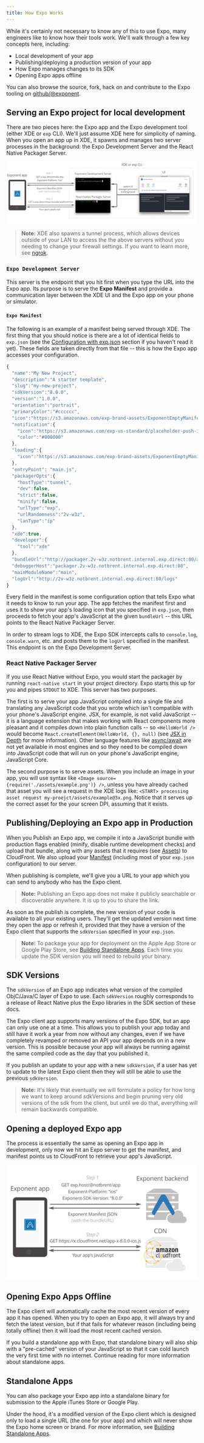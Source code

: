 ```yaml
---
title: How Expo Works
---
```


While it's certainly not necessary to know any of this to use Expo, many engineers like to know how their tools work. We'll walk through a few key concepts here, including:

-   Local development of your app
-   Publishing/deploying a production version of your app
-   How Expo manages changes to its SDK
-   Opening Expo apps offline

You can also browse the source, fork, hack on and contribute to the Expo tooling on [github/@exponent](http://github.com/exponent).

## Serving an Expo project for local development

There are two pieces here: the Expo app and the Expo development tool (either XDE or `exp` CLI). We'll just assume XDE here for simplicity of naming. When you open an app up in XDE, it spawns and manages two server processes in the background: the Expo Development Server and the React Native Packager Server.

![](./fetch-app-from-xde.png)

> **Note:** XDE also spawns a tunnel process, which allows devices outside of your LAN to access the the above servers without you needing to change your firewall settings. If you want to learn more, see [ngrok](https://ngrok.com/).

### `Expo Development Server`

This server is the endpoint that you hit first when you type the URL into the Expo app. Its purpose is to serve the **Expo Manifest** and provide a communication layer between the XDE UI and the Expo app on your phone or simulator.

#### `Expo Manifest`

The following is an example of a manifest being served through XDE. The first thing that you should notice is there are a lot of identical fields to `exp.json` (see the [Configuration with exp.json](configuration.html#exp) section if you haven't read it yet). These fields are taken directly from that file -- this is how the Expo app accesses your configuration.

```javascript
{
  "name":"My New Project",
  "description":"A starter template",
  "slug":"my-new-project",
  "sdkVersion":"8.0.0",
  "version":"1.0.0",
  "orientation":"portrait",
  "primaryColor":"#cccccc",
  "icon":"https://s3.amazonaws.com/exp-brand-assets/ExponentEmptyManifest_192.png",
  "notification":{
    "icon":"https://s3.amazonaws.com/exp-us-standard/placeholder-push-icon.png",
    "color":"#000000"
  },
  "loading":{
    "icon":"https://s3.amazonaws.com/exp-brand-assets/ExponentEmptyManifest_192.png"
  },
  "entryPoint": "main.js",
  "packagerOpts":{
    "hostType":"tunnel",
    "dev":false,
    "strict":false,
    "minify":false,
    "urlType":"exp",
    "urlRandomness":"2v-w3z",
    "lanType":"ip"
  },
  "xde":true,
  "developer":{
    "tool":"xde"
  },
  "bundleUrl":"http://packager.2v-w3z.notbrent.internal.exp.direct:80/apps/new-project-template/main.bundle?platform=ios&dev=false&strict=false&minify=false&hot=false&includeAssetFileHashes=true",
  "debuggerHost":"packager.2v-w3z.notbrent.internal.exp.direct:80",
  "mainModuleName":"main",
  "logUrl":"http://2v-w3z.notbrent.internal.exp.direct:80/logs"
}
```

Every field in the manifest is some configuration option that tells Expo what it needs to know to run your app. The app fetches the manifest first and uses it to show your app's loading icon that you specified in `exp.json`, then proceeds to fetch your app's JavaScript at the given `bundleUrl` -- this URL points to the React Native Packager Server.

In order to stream logs to XDE, the Expo SDK intercepts calls to `console.log`, `console.warn`, etc. and posts them to the `logUrl` specified in the manifest. This endpoint is on the Expo Development Server.

### React Native Packager Server

If you use React Native without Expo, you would start the packager by running `react-native start` in your project directory. Expo starts this up for you and pipes `STDOUT` to XDE. This server has two purposes.

The first is to serve your app JavaScript compiled into a single file and translating any JavaScript code that you wrote which isn't compatible with your phone's JavaScript engine. JSX, for example, is not valid JavaScript -- it is a language extension that makes working with React components more pleasant and it compiles down into plain function calls -- so `<HelloWorld />` would become `React.createElement(HelloWorld, {}, null)` (see [JSX in Depth](https://facebook.github.io/react/docs/jsx-in-depth.html) for more information). Other language features like [async/await](https://blog.expo.io/react-native-meets-async-functions-3e6f81111173#.4c2517o5m) are not yet available in most engines and so they need to be compiled down into JavaScript code that will run on your phone's JavaScript engine, JavaScript Core.

The second purpose is to serve assets. When you include an image in your app, you will use syntax like `<Image source={require('./assets/example.png')} />`, unless you have already cached that asset you will see a request in the XDE logs like: `<START> processing asset request my-proejct/assets/example@3x.png`. Notice that it serves up the correct asset for the your screen DPI, assuming that it exists.

## Publishing/Deploying an Expo app in Production

When you Publish an Expo app, we compile it into a JavaScript bundle with production flags enabled (minify, disable runtime development checks) and upload that bundle, along with any assets that it requires (see [Assets](assets.html#all-about-assets)) to CloudFront. We also upload your [Manifest](#expo-manifest) (including most of your `exp.json` configuration) to our server.

When publishing is complete, we'll give you a URL to your app which you can send to anybody who has the Expo client.

> **Note:** Publishing an Expo app does not make it publicly searchable or discoverable anywhere. It is up to you to share the link.

As soon as the publish is complete, the new version of your code is available to all your existing users. They'll get the updated version next time they open the app or refresh it, provided that they have a version of the Expo client that supports the `sdkVersion` specified in your `exp.json`.

> **Note:** To package your app for deployment on the Apple App Store or Google Play Store, see [Building Standalone Apps](building-standalone-apps.html#building-standalone-apps). Each time you update the SDK version you will need to rebuild your binary.

## SDK Versions

The `sdkVersion` of an Expo app indicates what version of the compiled ObjC/Java/C layer of Expo to use. Each `sdkVersion` roughly corresponds to a release of React Native plus the Expo libraries in the SDK section of these docs.

The Expo client app supports many versions of the Expo SDK, but an app can only use one at a time. This allows you to publish your app today and still have it work a year from now without any changes, even if we have completely revamped or removed an API your app depends on in a new version. This is possible because your app will always be running against the same compiled code as the day that you published it.

If you publish an update to your app with a new `sdkVersion`, if a user has yet to update to the latest Expo client then they will still be able to use the previous `sdkVersion`.

> **Note:** It's likely that eventually we will formulate a policy for how long we want to keep around sdkVersions and begin pruning very old versions of the sdk from the client, but until we do that, everything will remain backwards compatible.

## Opening a deployed Expo app

The process is essentially the same as opening an Expo app in development, only now we hit an Expo server to get the manifest, and manifest points us to CloudFront to retrieve your app's JavaScript.

![](./fetch-app-production.png)

## Opening Expo Apps Offline

The Expo client will automatically cache the most recent version of every app it has opened. When you try to open an Expo app, it will always try and fetch the latest version, but if that fails for whatever reason (including being totally offline) then it will load the most recent cached version.

If you build a standalone app with Expo, that standalone binary will also ship with a "pre-cached" version of your JavaScript so that it can cold launch the very first time with no internet. Continue reading for more information about standalone apps.

## Standalone Apps

You can also package your Expo app into a standalone binary for submission to the Apple iTunes Store or Google Play.

Under the hood, it's a modified version of the Expo client which is designed only to load a single URL (the one for your app) and which will never show the Expo home screen or brand. For more information, see [Building Standalone Apps](building-standalone-apps.html#building-standalone-apps).
